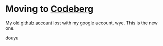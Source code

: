 # Moving to [Codeberg](https://codeberg.org/yongbin)

[My old github account](https://github.com/bin-y) lost with my google account, wye. This is the new one.

[douyu](https://www.douyu.com/11448348)
<!---
YongBinnnnnnnnnnnnnnnnnnnnnnnnnnnnnnnnn/YongBinnnnnnnnnnnnnnnnnnnnnnnnnnnnnnnnn is a ✨ special ✨ repository because its `README.md` (this file) appears on your GitHub profile.
You can click the Preview link to take a look at your changes.
--->
